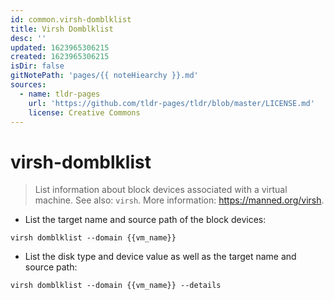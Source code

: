 ```yaml
---
id: common.virsh-domblklist
title: Virsh Domblklist
desc: ''
updated: 1623965306215
created: 1623965306215
isDir: false
gitNotePath: 'pages/{{ noteHiearchy }}.md'
sources:
  - name: tldr-pages
    url: 'https://github.com/tldr-pages/tldr/blob/master/LICENSE.md'
    license: Creative Commons
---
```

# virsh-domblklist

> List information about block devices associated with a virtual machine.
> See also: `virsh`.
> More information: <https://manned.org/virsh>.

- List the target name and source path of the block devices:

`virsh domblklist --domain {{vm_name}}`

- List the disk type and device value as well as the target name and source path:

`virsh domblklist --domain {{vm_name}} --details`

